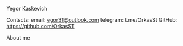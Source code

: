 Yegor Kaskevich

Contscts:
email: egor31@outlook.com
telegram: t.me/OrkasSt
GitHub: https://github.com/OrkasST

About me
